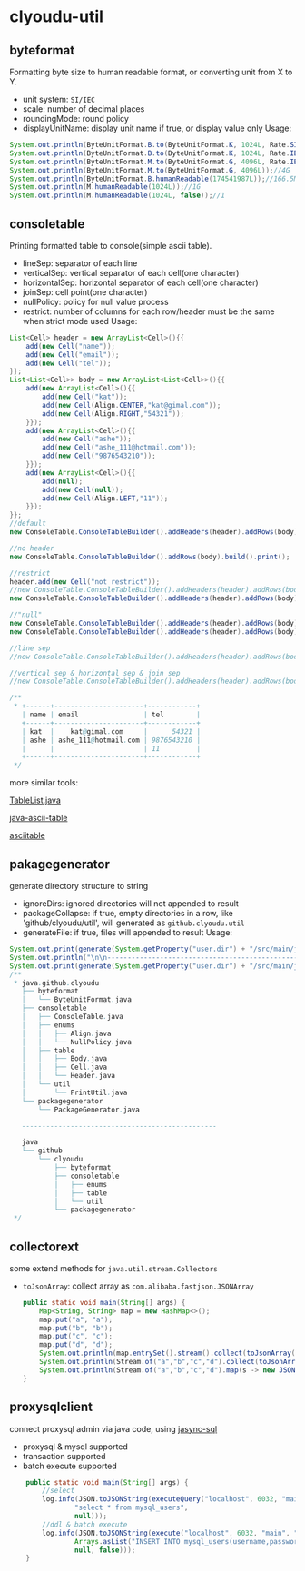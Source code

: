 # clyoudu-util

## byteformat
Formatting byte size to human readable format, or converting unit from X to Y.
- unit system: `SI/IEC`
- scale: number of decimal places
- roundingMode: round policy
- displayUnitName: display unit name if true, or display value only
Usage:
```java
System.out.println(ByteUnitFormat.B.to(ByteUnitFormat.K, 1024L, Rate.SI));//1.02K
System.out.println(ByteUnitFormat.B.to(ByteUnitFormat.K, 1024L, Rate.IEC));//1K
System.out.println(ByteUnitFormat.M.to(ByteUnitFormat.G, 4096L, Rate.IEC));//4G
System.out.println(ByteUnitFormat.M.to(ByteUnitFormat.G, 4096L));//4G
System.out.println(ByteUnitFormat.B.humanReadable(174541987L));//166.5M
System.out.println(M.humanReadable(1024L));//1G
System.out.println(M.humanReadable(1024L, false));//1
```

## consoletable
Printing formatted table to console(simple ascii table).
- lineSep: separator of each line
- verticalSep: vertical separator of each cell(one character)
- horizontalSep: horizontal separator of each cell(one character)
- joinSep: cell point(one character)
- nullPolicy: policy for null value process
- restrict: number of columns for each row/header must be the same when strict mode used
Usage:
```java
List<Cell> header = new ArrayList<Cell>(){{
    add(new Cell("name"));
    add(new Cell("email"));
    add(new Cell("tel"));
}};
List<List<Cell>> body = new ArrayList<List<Cell>>(){{
    add(new ArrayList<Cell>(){{
        add(new Cell("kat"));
        add(new Cell(Align.CENTER,"kat@gimal.com"));
        add(new Cell(Align.RIGHT,"54321"));
    }});
    add(new ArrayList<Cell>(){{
        add(new Cell("ashe"));
        add(new Cell("ashe_111@hotmail.com"));
        add(new Cell("9876543210"));
    }});
    add(new ArrayList<Cell>(){{
        add(null);
        add(new Cell(null));
        add(new Cell(Align.LEFT,"11"));
    }});
}};
//default
new ConsoleTable.ConsoleTableBuilder().addHeaders(header).addRows(body).build().print();

//no header
new ConsoleTable.ConsoleTableBuilder().addRows(body).build().print();

//restrict
header.add(new Cell("not restrict"));
//new ConsoleTable.ConsoleTableBuilder().addHeaders(header).addRows(body).restrict(false).build().print();
new ConsoleTable.ConsoleTableBuilder().addHeaders(header).addRows(body).restrict(true).build().print();

//"null"
new ConsoleTable.ConsoleTableBuilder().addHeaders(header).addRows(body).nullPolicy(NullPolicy.NULL_STRING).build().print();
new ConsoleTable.ConsoleTableBuilder().addHeaders(header).addRows(body).nullPolicy(NullPolicy.THROW).build().print();

//line sep
//new ConsoleTable.ConsoleTableBuilder().addHeaders(header).addRows(body).lineSep("\n\n").build().print();

//vertical sep & horizontal sep & join sep
//new ConsoleTable.ConsoleTableBuilder().addHeaders(header).addRows(body).verticalSep("*").horizontalSep("*").joinSep("*").build().print();

/**
 * +------+----------------------+------------+
   | name | email                | tel        |
   +------+----------------------+------------+
   | kat  |    kat@gimal.com     |      54321 |
   | ashe | ashe_111@hotmail.com | 9876543210 |
   |      |                      | 11         |
   +------+----------------------+------------+
 */
```

more similar tools:

[TableList.java](https://github.com/therealfarfetchd/crogamp/blob/master/src/com/github/mrebhan/crogamp/cli/TableList.java)

[java-ascii-table](http://bethecoder.com/applications/products/asciiTable.action)

[asciitable](https://github.com/vdmeer/asciitable)

## pakagegenerator
generate directory structure to string
- ignoreDirs: ignored directories will not appended to result
- packageCollapse: if true, empty directories in a row, like 'github/clyoudu/util', will generated as `github.clyoudu.util`
- generateFile: if true, files will appended to result
Usage:
```java
System.out.print(generate(System.getProperty("user.dir") + "/src/main/java", new HashSet<>(Arrays.asList(".idea", "target", ".git")), true, true));
System.out.println("\n\n------------------------------------------------\n");
System.out.print(generate(System.getProperty("user.dir") + "/src/main/java", new HashSet<>(Arrays.asList(".idea", "target", ".git")), false, false));
/**
 * java.github.clyoudu
   ├── byteformat
   │   └── ByteUnitFormat.java
   ├── consoletable
   │   ├── ConsoleTable.java
   │   ├── enums
   │   │   ├── Align.java
   │   │   └── NullPolicy.java
   │   ├── table
   │   │   ├── Body.java
   │   │   ├── Cell.java
   │   │   └── Header.java
   │   └── util
   │       └── PrintUtil.java
   └── packagegenerator
       └── PackageGenerator.java

   ------------------------------------------------

   java
   └── github
       └── clyoudu
           ├── byteformat
           ├── consoletable
           │   ├── enums
           │   ├── table
           │   └── util
           └── packagegenerator
 */
```

## collectorext
some extend methods for `java.util.stream.Collectors`
- `toJsonArray`: collect array as `com.alibaba.fastjson.JSONArray`
    ```java
    public static void main(String[] args) {
        Map<String, String> map = new HashMap<>();
        map.put("a", "a");
        map.put("b", "b");
        map.put("c", "c");
        map.put("d", "d");
        System.out.println(map.entrySet().stream().collect(toJsonArray()));
        System.out.println(Stream.of("a","b","c","d").collect(toJsonArray()));
        System.out.println(Stream.of("a","b","c","d").map(s -> new JSONObject().fluentPut(s,s)).collect(toJsonArray()));
    }
    ```

## proxysqlclient
connect proxysql admin via java code, using [jasync-sql](https://github.com/jasync-sql/jasync-sql)
- proxysql & mysql supported
- transaction supported
- batch execute supported
```java
    public static void main(String[] args) {
        //select
        log.info(JSON.toJSONString(executeQuery("localhost", 6032, "main", "root", "root",
                "select * from mysql_users",
                null)));
        //ddl & batch execute
        log.info(JSON.toJSONString(execute("localhost", 6032, "main", "root", "root",
                Arrays.asList("INSERT INTO mysql_users(username,password,default_hostgroup) VALUES ('app','pass',2)", "load mysql user to runtime", "save mysql user to disk"),
                null, false)));
    }
```